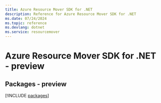 ```yaml
---
title: Azure Resource Mover SDK for .NET
description: Reference for Azure Resource Mover SDK for .NET
ms.date: 07/24/2024
ms.topic: reference
ms.devlang: dotnet
ms.service: resourcemover
---
```

# Azure Resource Mover SDK for .NET - preview
## Packages - preview
[!INCLUDE [packages](resource-mover-index.md)]